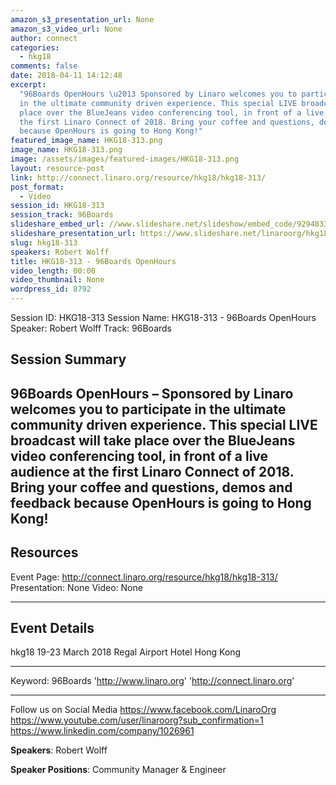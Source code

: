 ```yaml
---
amazon_s3_presentation_url: None
amazon_s3_video_url: None
author: connect
categories:
  - hkg18
comments: false
date: 2018-04-11 14:12:48
excerpt:
  "96Boards OpenHours \u2013 Sponsored by Linaro welcomes you to participate
  in the ultimate community driven experience. This special LIVE broadcast will take
  place over the BlueJeans video conferencing tool, in front of a live audience at
  the first Linaro Connect of 2018. Bring your coffee and questions, demos and feedback
  because OpenHours is going to Hong Kong!"
featured_image_name: HKG18-313.png
image_name: HKG18-313.png
image: /assets/images/featured-images/HKG18-313.png
layout: resource-post
link: http://connect.linaro.org/resource/hkg18/hkg18-313/
post_format:
  - Video
session_id: HKG18-313
session_track: 96Boards
slideshare_embed_url: //www.slideshare.net/slideshow/embed_code/92948336
slideshare_presentation_url: https://www.slideshare.net/linaroorg/hkg18313-96boards-openhours
slug: hkg18-313
speakers: Robert Wolff
title: HKG18-313 - 96Boards OpenHours
video_length: 00:00
video_thumbnail: None
wordpress_id: 8792
---
```


Session ID: HKG18-313
Session Name: HKG18-313 - 96Boards OpenHours
Speaker: Robert Wolff
Track: 96Boards

## Session Summary

## 96Boards OpenHours – Sponsored by Linaro welcomes you to participate in the ultimate community driven experience. This special LIVE broadcast will take place over the BlueJeans video conferencing tool, in front of a live audience at the first Linaro Connect of 2018. Bring your coffee and questions, demos and feedback because OpenHours is going to Hong Kong!

## Resources

Event Page: http://connect.linaro.org/resource/hkg18/hkg18-313/
Presentation: None
Video: None

---

## Event Details

hkg18
19-23 March 2018
Regal Airport Hotel Hong Kong

---

Keyword: 96Boards
'http://www.linaro.org'
'http://connect.linaro.org'

---

Follow us on Social Media
https://www.facebook.com/LinaroOrg
https://www.youtube.com/user/linaroorg?sub_confirmation=1
https://www.linkedin.com/company/1026961

**Speakers**: Robert Wolff

**Speaker Positions**: Community Manager & Engineer
